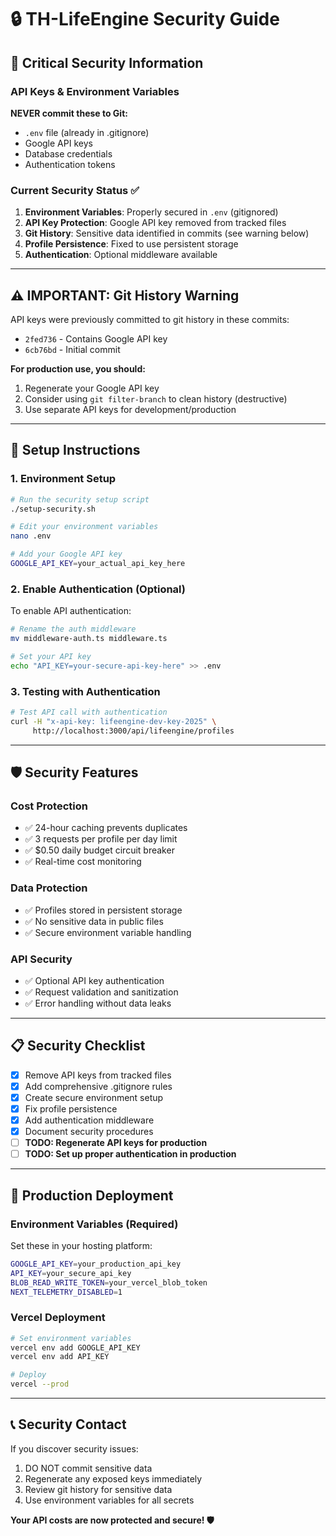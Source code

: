 # 🔒 TH-LifeEngine Security Guide

## 🚨 Critical Security Information

### API Keys & Environment Variables

**NEVER commit these to Git:**
- `.env` file (already in .gitignore)
- Google API keys
- Database credentials
- Authentication tokens

### Current Security Status ✅

1. **Environment Variables**: Properly secured in `.env` (gitignored)
2. **API Key Protection**: Google API key removed from tracked files
3. **Git History**: Sensitive data identified in commits (see warning below)
4. **Profile Persistence**: Fixed to use persistent storage
5. **Authentication**: Optional middleware available

---

## ⚠️ IMPORTANT: Git History Warning

API keys were previously committed to git history in these commits:
- `2fed736` - Contains Google API key
- `6cb76bd` - Initial commit

**For production use, you should:**
1. Regenerate your Google API key
2. Consider using `git filter-branch` to clean history (destructive)
3. Use separate API keys for development/production

---

## 🔧 Setup Instructions

### 1. Environment Setup
```bash
# Run the security setup script
./setup-security.sh

# Edit your environment variables
nano .env

# Add your Google API key
GOOGLE_API_KEY=your_actual_api_key_here
```

### 2. Enable Authentication (Optional)
To enable API authentication:
```bash
# Rename the auth middleware
mv middleware-auth.ts middleware.ts

# Set your API key
echo "API_KEY=your-secure-api-key-here" >> .env
```

### 3. Testing with Authentication
```bash
# Test API call with authentication
curl -H "x-api-key: lifeengine-dev-key-2025" \
     http://localhost:3000/api/lifeengine/profiles
```

---

## 🛡️ Security Features

### Cost Protection
- ✅ 24-hour caching prevents duplicates
- ✅ 3 requests per profile per day limit
- ✅ $0.50 daily budget circuit breaker
- ✅ Real-time cost monitoring

### Data Protection
- ✅ Profiles stored in persistent storage
- ✅ No sensitive data in public files
- ✅ Secure environment variable handling

### API Security
- ✅ Optional API key authentication
- ✅ Request validation and sanitization
- ✅ Error handling without data leaks

---

## 📋 Security Checklist

- [x] Remove API keys from tracked files
- [x] Add comprehensive .gitignore rules
- [x] Create secure environment setup
- [x] Fix profile persistence
- [x] Add authentication middleware
- [x] Document security procedures
- [ ] **TODO: Regenerate API keys for production**
- [ ] **TODO: Set up proper authentication in production**

---

## 🚀 Production Deployment

### Environment Variables (Required)
Set these in your hosting platform:

```bash
GOOGLE_API_KEY=your_production_api_key
API_KEY=your_secure_api_key
BLOB_READ_WRITE_TOKEN=your_vercel_blob_token
NEXT_TELEMETRY_DISABLED=1
```

### Vercel Deployment
```bash
# Set environment variables
vercel env add GOOGLE_API_KEY
vercel env add API_KEY

# Deploy
vercel --prod
```

---

## 📞 Security Contact

If you discover security issues:
1. DO NOT commit sensitive data
2. Regenerate any exposed keys immediately
3. Review git history for sensitive data
4. Use environment variables for all secrets

**Your API costs are now protected and secure! 🛡️**